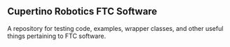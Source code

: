 ## Cupertino Robotics FTC Software

A repository for testing code, examples, wrapper classes, and other useful things pertaining to FTC software.
